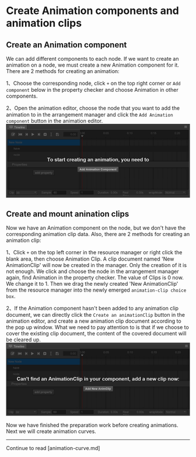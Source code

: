 # Create Animation components and animation clips

## Create an Animation component

We can add different components to each node. If we want to create an animation on a node, we must create a new Animation component for it.
There are 2 methods for creating an animation:

1、Choose the corresponding node, click `+` on the top right corner or `Add component` below in the property checker and choose Animation in other components.

2、Open the animation editor, choose the node that you want to add the animation to in the arrangement manager and click the `Add Animation component` button in the animation editor.
<a href="animation-clip/add-component.png"><img src="animation-clip/add-component.png" alt="main"></a>

## Create and mount anination clips

Now we have an Animation component on the node, but we don't have the corresponding animation clip data. Also, there are 2 methods for creating an animation clip:

1、Click `+` on the top left corner in the resource manager or right click the blank area, then choose Animation Clip. A clip document named 'New AnimationClip' will now be created in the manager.
Only the creation of it is not enough. We click and choose the node in the arrangement manager again, find Animation in the property checker. The value of Clips is 0 now. We change it to 1.
Then we drag the newly created 'New AnimationClip' from the resource manager into the newly emerged `animation-clip choice box`.

2、If the Animation component hasn't been added to any animation clip document, we can directly click the `Create an animationClip` button in the animation editor, and create a new animation clip document according to the pop up window.
What we need to pay attention to is that if we choose to cover the existing clip document, the content of the covered document will be cleared up.
<a href="animation-clip/add-clip.png"><img src="animation-clip/add-clip.png" alt="main"></a>


Now we have finished the preparation work before creating animations. Next we will create animation curves.

---

Continue to read [animation-curve.md]